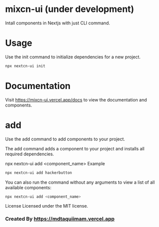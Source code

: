 # mixcn-ui (under development)

Intall components in Nextjs with just CLI command. 

# Usage

Use the init command to initialize dependencies for a new project.

```sh
npx nextcn-ui init
```

# Documentation

Visit https://mixcn-ui.vercel.app/docs to view the documentation and components.


# add

Use the add command to add components to your project.

The add command adds a component to your project and installs all required dependencies.

npx nextcn-ui add <component_name>
Example

```sh
npx nextcn-ui add hackerbutton
```

You can also run the command without any arguments to view a list of all available components:

```sh
npx nextcn-ui add <component_name>
```


License
Licensed under the MIT license.



### Created By https://mdtaquiimam.vercel.app